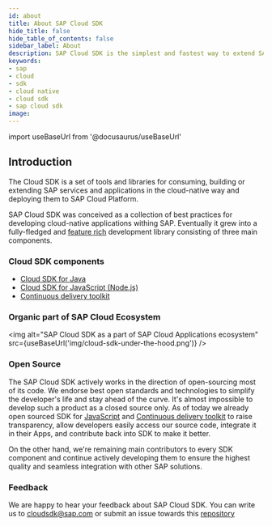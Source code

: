 ```yaml
---
id: about
title: About SAP Cloud SDK
hide_title: false
hide_table_of_contents: false
sidebar_label: About
description: SAP Cloud SDK is the simplest and fastest way to extend SAP services and applications in the cloud.
keywords:
- sap
- cloud
- sdk
- cloud native
- cloud sdk
- sap cloud sdk
image:
---
```

import useBaseUrl from '@docusaurus/useBaseUrl'

## Introduction ##
The Cloud SDK is a set of tools and libraries for consuming, building or extending SAP services and applications in the
cloud-native way and deploying them to SAP Cloud Platform.

SAP Cloud SDK was conceived as a collection of best practices for developing cloud-native applications withing SAP. Eventually
it grew into a fully-fledged and [feature rich](key-features ) development library consisting of three main components.

### Cloud SDK components ###

- [Cloud SDK for Java](../java/introduction )
- [Cloud SDK for JavaScript (Node.js)](../js/introduction )
- [Continuous delivery toolkit](../devops/getting-started )

### Organic part of SAP Cloud Ecosystem ###
<img alt="SAP Cloud SDK as a part of SAP Cloud Applications ecosystem" src={useBaseUrl('img/cloud-sdk-under-the-hood.png')} />

### Open Source ###
The SAP Cloud SDK actively works in the direction of open-sourcing most of its code. We endorse best open standards and
technologies to simplify the developer's life and stay ahead of the curve. It's almost impossible to develop such a product
as a closed source only. As of today we already open sourced SDK for [JavaScript](https://github.com/SAP/cloud-sdk ) and
[Continuous delivery toolkit](https://github.com/SAP/cloud-s4-sdk-pipeline )  to raise transparency, allow developers easily access our source code,
integrate it in their Apps, and contribute back into SDK to make it better.

On the other hand, we're remaining main contributors to every SDK component and continue actively developing them to
ensure the highest quality and seamless integration with other SAP solutions.

### Feedback ###
We are happy to hear your feedback about SAP Cloud SDK. You can write us to cloudsdk@sap.com or submit an issue
towards this [repository](https://github.com/SAP/cloud-sdk/issues)
